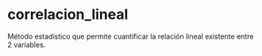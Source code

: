 # correlacion_lineal
Método estadístico que permite cuantificar la relación lineal existente entre 2 variables.
